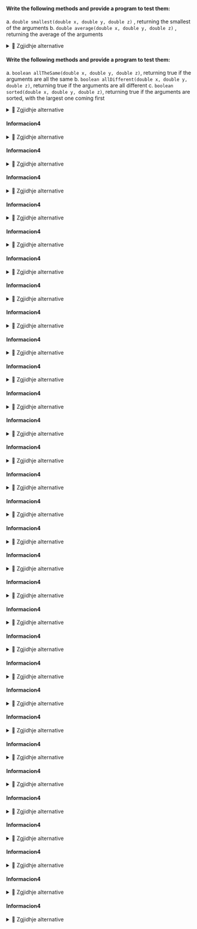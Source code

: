 #### Write the following methods and provide a program to test them:

  a. `double smallest(double x, double y, double z)` , returning the smallest of the arguments
  b. `double average(double x, double y, double z)` , returning the average of the arguments

<details><summary>💾 Zgjidhje alternative </summary>
<p>

```java
public class P5_01 {
    public static double smallest(double x, double y, double z) {
	return ((x <= y && x < z) || (x < y && x <= z))? x :
		(y < x && y < z)? y: z;
    }
    public static double average(double x, double y, double z) {
	return (x + y + z) / 3;
    }
}
```  

</p>
</details>

#### Write the following methods and provide a program to test them:

a. `boolean allTheSame(double x, double y, double z)`, returning true if the arguments are all the same
b. `boolean allDifferent(double x, double y, double z)`, returning true if the arguments are all different
c. `boolean sorted(double x, double y, double z)`, returning true if the arguments are sorted, with the largest one coming first

<details><summary>💾 Zgjidhje alternative </summary>
<p>

```java
public class P5_02 {
    public static boolean allTheSame(double x, double y, double z) {
	return x == y && y == z;
    }
    public static boolean allDifferent(double x, double y, double z) {
	return x != y && x != z && y != z;
    }
    public static boolean sorted(double x, double y, double z) {
	return ((x > y && y > z) || (x >= y && y > z));
    }
}
```  

</p>
</details>

#### Informacion4 

<details><summary>💾 Zgjidhje alternative </summary>
<p>

```java

```  

</p>
</details>

#### Informacion4 

<details><summary>💾 Zgjidhje alternative </summary>
<p>

```java

```  

</p>
</details>

#### Informacion4 

<details><summary>💾 Zgjidhje alternative </summary>
<p>

```java

```  

</p>
</details>

#### Informacion4 

<details><summary>💾 Zgjidhje alternative </summary>
<p>

```java

```  

</p>
</details>

#### Informacion4 

<details><summary>💾 Zgjidhje alternative </summary>
<p>

```java

```  

</p>
</details>

#### Informacion4 

<details><summary>💾 Zgjidhje alternative </summary>
<p>

```java

```  

</p>
</details>

#### Informacion4 

<details><summary>💾 Zgjidhje alternative </summary>
<p>

```java

```  

</p>
</details>

#### Informacion4 

<details><summary>💾 Zgjidhje alternative </summary>
<p>

```java

```  

</p>
</details>

#### Informacion4 

<details><summary>💾 Zgjidhje alternative </summary>
<p>

```java

```  

</p>
</details>

#### Informacion4 

<details><summary>💾 Zgjidhje alternative </summary>
<p>

```java

```  

</p>
</details>

#### Informacion4 

<details><summary>💾 Zgjidhje alternative </summary>
<p>

```java

```  

</p>
</details>

#### Informacion4 

<details><summary>💾 Zgjidhje alternative </summary>
<p>

```java

```  

</p>
</details>

#### Informacion4 

<details><summary>💾 Zgjidhje alternative </summary>
<p>

```java

```  

</p>
</details>

#### Informacion4 

<details><summary>💾 Zgjidhje alternative </summary>
<p>

```java

```  

</p>
</details>

#### Informacion4 

<details><summary>💾 Zgjidhje alternative </summary>
<p>

```java

```  

</p>
</details>

#### Informacion4 

<details><summary>💾 Zgjidhje alternative </summary>
<p>

```java

```  

</p>
</details>

#### Informacion4 

<details><summary>💾 Zgjidhje alternative </summary>
<p>

```java

```  

</p>
</details>

#### Informacion4 

<details><summary>💾 Zgjidhje alternative </summary>
<p>

```java

```  

</p>
</details>

#### Informacion4 

<details><summary>💾 Zgjidhje alternative </summary>
<p>

```java

```  

</p>
</details>

#### Informacion4 

<details><summary>💾 Zgjidhje alternative </summary>
<p>

```java

```  

</p>
</details>

#### Informacion4 

<details><summary>💾 Zgjidhje alternative </summary>
<p>

```java

```  

</p>
</details>

#### Informacion4 

<details><summary>💾 Zgjidhje alternative </summary>
<p>

```java

```  

</p>
</details>

#### Informacion4 

<details><summary>💾 Zgjidhje alternative </summary>
<p>

```java

```  

</p>
</details>

#### Informacion4 

<details><summary>💾 Zgjidhje alternative </summary>
<p>

```java

```  

</p>
</details>

#### Informacion4 

<details><summary>💾 Zgjidhje alternative </summary>
<p>

```java

```  

</p>
</details>

#### Informacion4 

<details><summary>💾 Zgjidhje alternative </summary>
<p>

```java

```  

</p>
</details>

#### Informacion4 

<details><summary>💾 Zgjidhje alternative </summary>
<p>

```java

```  

</p>
</details>

#### Informacion4 

<details><summary>💾 Zgjidhje alternative </summary>
<p>

```java

```  

</p>
</details>

#### Informacion4 

<details><summary>💾 Zgjidhje alternative </summary>
<p>

```java

```  

</p>
</details>

#### Informacion4 

<details><summary>💾 Zgjidhje alternative </summary>
<p>

```java

```  

</p>
</details>

